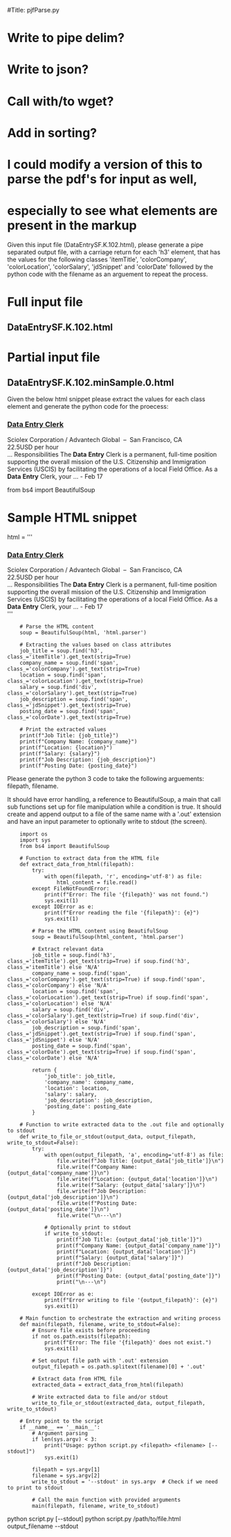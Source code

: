 
#Title: pjfParse.py

# Write to pipe delim?
# Write to json?
# Call with/to wget?
# Add in sorting?
# I could modify a version of this to parse the pdf's for input as well,
# especially to see what elements are present in the markup

Given this input file (DataEntrySF.K.102.html), please generate a pipe separated output file, with a
carriage return for each 'h3' element, that has the values for the following
classes 'itemTitle', 'colorCompany',  'colorLocation',  'colorSalary',
'jdSnippet' and 'colorDate' followed by the python code with the filename as
an arguement to repeat the process.

# Full input file
## DataEntrySF.K.102.html
# Partial input file
## DataEntrySF.K.102.minSample.0.html

Given the below html snippet please extract the values for each class element and generate the python code for the proecess:

<h3 class="itemTitle"><a href="https://www.postjobfree.com/job/v1hyua/data-entry-clerk-san-francisco-ca" rel="nofollow">Data Entry Clerk</a></h3>
<div class="normalText">
	<span class="colorCompany">Sciolex Corporation / Advantech Global</span>
	&nbsp;–&nbsp;
	<span class="colorLocation">San Francisco, CA</span>
	<div class="colorSalary">22.5USD per hour</div>
	<div><span class="jdSnippet">... Responsibilities The <b>Data</b> <b>Entry</b> Clerk is a permanent,
	full-time position supporting the overall mission of the U.S. Citizenship and Immigration Services
	(USCIS) by facilitating the operations of a local Field Office. As a <b>Data</b> <b>Entry</b> Clerk,
	your ...</span> - <span class="colorDate">Feb 17</span></div>


from bs4 import BeautifulSoup

# Sample HTML snippet
html = '''
<h3 class="itemTitle"><a href="https://www.postjobfree.com/job/v1hyua/data-entry-clerk-san-francisco-ca" rel="nofollow">Data Entry Clerk</a></h3>
<div class="normalText">
	<span class="colorCompany">Sciolex Corporation / Advantech Global</span>
	&nbsp;–&nbsp;
	<span class="colorLocation">San Francisco, CA</span>
	<div class="colorSalary">22.5USD per hour</div>
	<div><span class="jdSnippet">... Responsibilities The <b>Data</b> <b>Entry</b> Clerk is a permanent,
	full-time position supporting the overall mission of the U.S. Citizenship and Immigration Services
	(USCIS) by facilitating the operations of a local Field Office. As a <b>Data</b> <b>Entry</b> Clerk,
	your ...</span> - <span class="colorDate">Feb 17</span></div>
</div>
'''

        # Parse the HTML content
        soup = BeautifulSoup(html, 'html.parser')

        # Extracting the values based on class attributes
        job_title = soup.find('h3', class_='itemTitle').get_text(strip=True)
        company_name = soup.find('span', class_='colorCompany').get_text(strip=True)
        location = soup.find('span', class_='colorLocation').get_text(strip=True)
        salary = soup.find('div', class_='colorSalary').get_text(strip=True)
        job_description = soup.find('span', class_='jdSnippet').get_text(strip=True)
        posting_date = soup.find('span', class_='colorDate').get_text(strip=True)

        # Print the extracted values
        print(f"Job Title: {job_title}")
        print(f"Company Name: {company_name}")
        print(f"Location: {location}")
        print(f"Salary: {salary}")
        print(f"Job Description: {job_description}")
        print(f"Posting Date: {posting_date}")


Please generate the python 3 code to take the following arguements: filepath, filename.

It should have error handling, a reference to BeautifulSoup, a main that call sub functions
set up for file manipulation while a condition is true. It should create and append output to
a file of the same name with a '.out' extension and have an input parameter to optionally write
to stdout (the screen).



        import os
        import sys
        from bs4 import BeautifulSoup

        # Function to extract data from the HTML file
        def extract_data_from_html(filepath):
            try:
                with open(filepath, 'r', encoding='utf-8') as file:
                    html_content = file.read()
            except FileNotFoundError:
                print(f"Error: The file '{filepath}' was not found.")
                sys.exit(1)
            except IOError as e:
                print(f"Error reading the file '{filepath}': {e}")
                sys.exit(1)

            # Parse the HTML content using BeautifulSoup
            soup = BeautifulSoup(html_content, 'html.parser')

            # Extract relevant data
            job_title = soup.find('h3', class_='itemTitle').get_text(strip=True) if soup.find('h3', class_='itemTitle') else 'N/A'
            company_name = soup.find('span', class_='colorCompany').get_text(strip=True) if soup.find('span', class_='colorCompany') else 'N/A'
            location = soup.find('span', class_='colorLocation').get_text(strip=True) if soup.find('span', class_='colorLocation') else 'N/A'
            salary = soup.find('div', class_='colorSalary').get_text(strip=True) if soup.find('div', class_='colorSalary') else 'N/A'
            job_description = soup.find('span', class_='jdSnippet').get_text(strip=True) if soup.find('span', class_='jdSnippet') else 'N/A'
            posting_date = soup.find('span', class_='colorDate').get_text(strip=True) if soup.find('span', class_='colorDate') else 'N/A'

            return {
                'job_title': job_title,
                'company_name': company_name,
                'location': location,
                'salary': salary,
                'job_description': job_description,
                'posting_date': posting_date
            }

        # Function to write extracted data to the .out file and optionally to stdout
        def write_to_file_or_stdout(output_data, output_filepath, write_to_stdout=False):
            try:
                with open(output_filepath, 'a', encoding='utf-8') as file:
                    file.write(f"Job Title: {output_data['job_title']}\n")
                    file.write(f"Company Name: {output_data['company_name']}\n")
                    file.write(f"Location: {output_data['location']}\n")
                    file.write(f"Salary: {output_data['salary']}\n")
                    file.write(f"Job Description: {output_data['job_description']}\n")
                    file.write(f"Posting Date: {output_data['posting_date']}\n")
                    file.write("\n---\n")

                # Optionally print to stdout
                if write_to_stdout:
                    print(f"Job Title: {output_data['job_title']}")
                    print(f"Company Name: {output_data['company_name']}")
                    print(f"Location: {output_data['location']}")
                    print(f"Salary: {output_data['salary']}")
                    print(f"Job Description: {output_data['job_description']}")
                    print(f"Posting Date: {output_data['posting_date']}")
                    print("\n---\n")

            except IOError as e:
                print(f"Error writing to file '{output_filepath}': {e}")
                sys.exit(1)

        # Main function to orchestrate the extraction and writing process
        def main(filepath, filename, write_to_stdout=False):
            # Ensure file exists before proceeding
            if not os.path.exists(filepath):
                print(f"Error: The file '{filepath}' does not exist.")
                sys.exit(1)

            # Set output file path with '.out' extension
            output_filepath = os.path.splitext(filename)[0] + '.out'

            # Extract data from HTML file
            extracted_data = extract_data_from_html(filepath)

            # Write extracted data to file and/or stdout
            write_to_file_or_stdout(extracted_data, output_filepath, write_to_stdout)

        # Entry point to the script
        if __name__ == '__main__':
            # Argument parsing
            if len(sys.argv) < 3:
                print("Usage: python script.py <filepath> <filename> [--stdout]")
                sys.exit(1)

            filepath = sys.argv[1]
            filename = sys.argv[2]
            write_to_stdout = '--stdout' in sys.argv  # Check if we need to print to stdout

            # Call the main function with provided arguments
            main(filepath, filename, write_to_stdout)


python script.py <filepath> <filename> [--stdout]
python script.py /path/to/file.html output_filename --stdout




